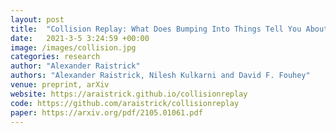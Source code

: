 ```yaml
---
layout: post
title:  "Collision Replay: What Does Bumping Into Things Tell You About Scene Geometry?"
date:   2021-3-5 3:24:59 +00:00
image: /images/collision.jpg
categories: research
author: "Alexander Raistrick"
authors: "Alexander Raistrick, Nilesh Kulkarni and David F. Fouhey"
venue: preprint, arXiv
website: https://araistrick.github.io/collisionreplay
code: https://github.com/araistrick/collisionreplay
paper: https://arxiv.org/pdf/2105.01061.pdf
---
```


